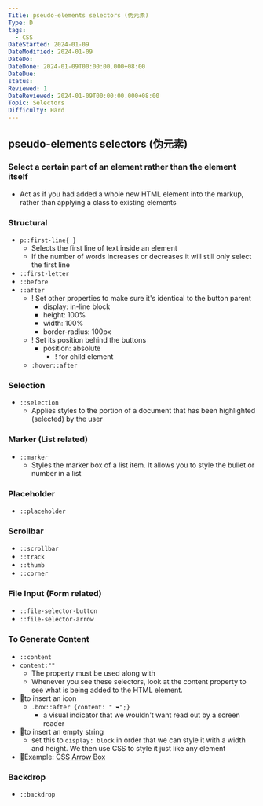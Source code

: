 ```yaml
---
Title: pseudo-elements selectors (伪元素)
Type: D
tags:
  - CSS
DateStarted: 2024-01-09
DateModified: 2024-01-09
DateDo: 
DateDone: 2024-01-09T00:00:00.000+08:00
DateDue: 
status: 
Reviewed: 1
DateReviewed: 2024-01-09T00:00:00.000+08:00
Topic: Selectors
Difficulty: Hard
---
```

## pseudo-elements selectors (伪元素)

### Select **a certain part of an element** rather than the element itself
- Act as if you had added a whole new HTML element into the markup, rather than applying a class to existing elements

### Structural
- `p::first-line{ }`
    - Selects the first line of text inside an element
    - If the number of words increases or decreases it will still only select the first line
- `::first-letter`
- `::before`
- `::after`
    - ! Set other properties to make sure it's identical to the button parent
        - display: in-line block
        - height: 100%
        - width: 100%
        - border-radius: 100px
    - ! Set its position behind the buttons
        - position: absolute
            - ! for child element
    - `:hover::after`

### Selection
- `::selection`
    - Applies styles to the portion of a document that has been highlighted (selected) by the user

### Marker (List related)
- `::marker`
    - Styles the marker box of a list item. It allows you to style the bullet or number in a list

### Placeholder
- `::placeholder`

### Scrollbar
- `::scrollbar`
- `::track`
- `::thumb`
- `::corner`

### File Input (Form related)
- `::file-selector-button`
- `::file-selector-arrow`

### To Generate Content
- `::content`
- `content:""`
    - The property must be used along with
    - Whenever you see these selectors, look at the content property to see what is being added to the HTML element.
- 📌to insert an icon
    - `.box::after {content: " ➥";}`
        - a visual indicator that we wouldn't want read out by a screen reader
- 📌to insert an empty string
    - set this to `display: block` in order that we can style it with a width and height. We then use CSS to style it just like any element
- 📌Example: [CSS Arrow Box](https://cssarrowplease.com/)

### Backdrop
- `::backdrop`